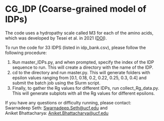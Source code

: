 # CG_IDP (Coarse-grained model of IDPs)

The code uses a hydropathy scale called M3 for each of the amino acids, which was developed by Tesei et al. in 2021 (<a href="https://doi.org/10.1073/pnas.2111696118" target="_blank">DOI</a>).

To run the code for 33 IDPS (listed in idp_bank.csv), please follow the following procedure:
1. Run master_IDPs.py, and when prompted, specify the index of the IDP sequence to run. This will create a directory with the name of the IDP.
2. cd to the directory and run master.py. This will generate folders with epsilon values ranging from [0.1, 0.18, 0.2, 0.22, 0.25, 0.3, 0.4] and submit the batch job using the Slurm script.
3. Finally, to gather the Rg values for different IDPs, run collect_Rg_data.py. This will generate subplots with all the Rg values for different epsilons.

If you have any questions or difficulty running, please contact: <br>
Swarnadeep Seth: Swarnadeep.Seth@ucf.edu and <br>
Aniket Bhattacharya: Aniket.Bhattacharya@ucf.edu

